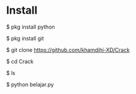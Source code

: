 # Install
$ pkg install python

$ pkg install git

$ git clone https://github.com/khamdihi-XD/Crack

$ cd Crack

$ ls

$ python belajar.py

